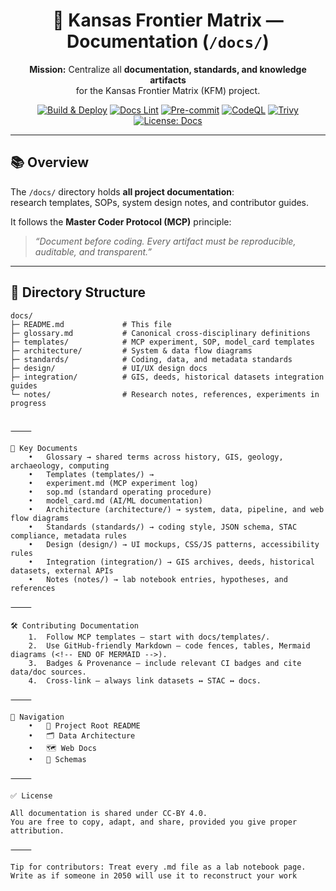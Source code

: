 <div align="center">

# 📖 Kansas Frontier Matrix — Documentation (`/docs/`)

**Mission:** Centralize all **documentation, standards, and knowledge artifacts**  
for the Kansas Frontier Matrix (KFM) project.  

[![Build & Deploy](../.github/workflows/site.yml/badge.svg)](../.github/workflows/site.yml)
[![Docs Lint](../.github/workflows/docs-lint.yml/badge.svg)](../.github/workflows/docs-lint.yml)
[![Pre-commit](../.github/workflows/pre-commit.yml/badge.svg)](../.github/workflows/pre-commit.yml)
[![CodeQL](../.github/workflows/codeql.yml/badge.svg)](../.github/workflows/codeql.yml)
[![Trivy](../.github/workflows/trivy.yml/badge.svg)](../.github/workflows/trivy.yml)
[![License: Docs](https://img.shields.io/badge/License-CC--BY%204.0-blue)](../LICENSE)

</div>

---

## 📚 Overview

The `/docs/` directory holds **all project documentation**:  
research templates, SOPs, system design notes, and contributor guides.  

It follows the **Master Coder Protocol (MCP)** principle:  
> *“Document before coding. Every artifact must be reproducible, auditable, and transparent.”*

---

## 📂 Directory Structure

```text
docs/
├─ README.md             # This file
├─ glossary.md           # Canonical cross-disciplinary definitions
├─ templates/            # MCP experiment, SOP, model_card templates
├─ architecture/         # System & data flow diagrams
├─ standards/            # Coding, data, and metadata standards
├─ design/               # UI/UX design docs
├─ integration/          # GIS, deeds, historical datasets integration guides
└─ notes/                # Research notes, references, experiments in progress


⸻

📑 Key Documents
	•	Glossary → shared terms across history, GIS, geology, archaeology, computing
	•	Templates (templates/) →
	•	experiment.md (MCP experiment log)
	•	sop.md (standard operating procedure)
	•	model_card.md (AI/ML documentation)
	•	Architecture (architecture/) → system, data, pipeline, and web flow diagrams
	•	Standards (standards/) → coding style, JSON schema, STAC compliance, metadata rules
	•	Design (design/) → UI mockups, CSS/JS patterns, accessibility rules
	•	Integration (integration/) → GIS archives, deeds, historical datasets, external APIs
	•	Notes (notes/) → lab notebook entries, hypotheses, and references

⸻

🛠 Contributing Documentation
	1.	Follow MCP templates — start with docs/templates/.
	2.	Use GitHub-friendly Markdown — code fences, tables, Mermaid diagrams (<!-- END OF MERMAID -->).
	3.	Badges & Provenance — include relevant CI badges and cite data/doc sources.
	4.	Cross-link — always link datasets ↔ STAC ↔ docs.

⸻

🧭 Navigation
	•	📖 Project Root README
	•	🗂 Data Architecture
	•	🗺 Web Docs
	•	🧩 Schemas

⸻

✅ License

All documentation is shared under CC-BY 4.0.
You are free to copy, adapt, and share, provided you give proper attribution.

⸻

Tip for contributors: Treat every .md file as a lab notebook page.
Write as if someone in 2050 will use it to reconstruct your work